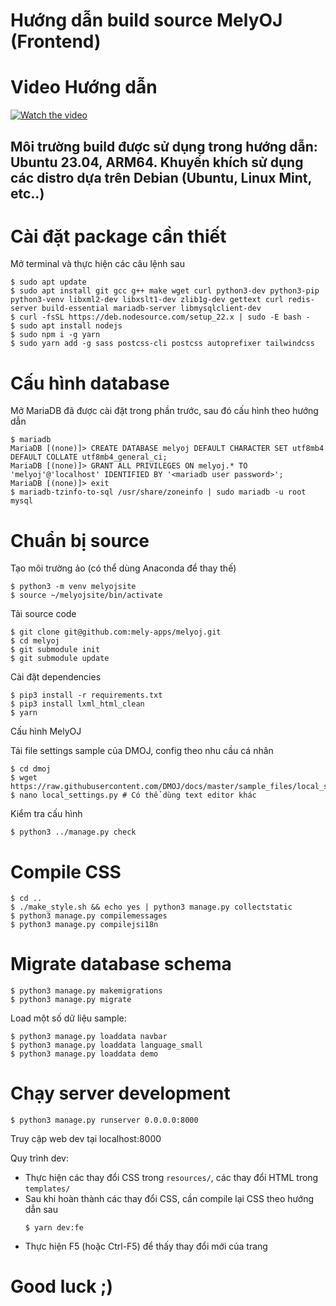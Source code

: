 # Hướng dẫn build source MelyOJ (Frontend)

# Video Hướng dẫn

[![Watch the video](https://github.com/mely-apps/melyoj/assets/59696851/8304a7d2-c7ee-415c-8129-dd4381de1f37)](https://drive.google.com/file/d/1k2N0sdQNyJvuCdcT4p6871422Or2xt6o/view?usp=sharing)

## Môi trường build được sử dụng trong hướng dẫn: Ubuntu 23.04, ARM64. Khuyến khích sử dụng các distro dựa trên Debian (Ubuntu, Linux Mint, etc..)

# Cài đặt package cần thiết

Mở terminal và thực hiện các câu lệnh sau

```console
$ sudo apt update
$ sudo apt install git gcc g++ make wget curl python3-dev python3-pip python3-venv libxml2-dev libxslt1-dev zlib1g-dev gettext curl redis-server build-essential mariadb-server libmysqlclient-dev
$ curl -fsSL https://deb.nodesource.com/setup_22.x | sudo -E bash -
$ sudo apt install nodejs
$ sudo npm i -g yarn
$ sudo yarn add -g sass postcss-cli postcss autoprefixer tailwindcss
```

# Cấu hình database

Mở MariaDB đã được cài đặt trong phần trước, sau đó cấu hình theo hướng dẫn

```console
$ mariadb
MariaDB [(none)]> CREATE DATABASE melyoj DEFAULT CHARACTER SET utf8mb4 DEFAULT COLLATE utf8mb4_general_ci;
MariaDB [(none)]> GRANT ALL PRIVILEGES ON melyoj.* TO 'melyoj'@'localhost' IDENTIFIED BY '<mariadb user password>';
MariaDB [(none)]> exit
$ mariadb-tzinfo-to-sql /usr/share/zoneinfo | sudo mariadb -u root mysql
```

# Chuẩn bị source

Tạo môi trường ảo (có thể dùng Anaconda để thay thế)

```console
$ python3 -m venv melyojsite
$ source ~/melyojsite/bin/activate
```

Tải source code

```console
$ git clone git@github.com:mely-apps/melyoj.git
$ cd melyoj
$ git submodule init
$ git submodule update

```

Cài đặt dependencies

```console
$ pip3 install -r requirements.txt
$ pip3 install lxml_html_clean
$ yarn
```

Cấu hình MelyOJ

Tải file settings sample của DMOJ, config theo nhu cầu cá nhân

```console
$ cd dmoj
$ wget https://raw.githubusercontent.com/DMOJ/docs/master/sample_files/local_settings.py
$ nano local_settings.py # Có thể dùng text editor khác
```

Kiểm tra cấu hình

```console
$ python3 ../manage.py check
```

# Compile CSS

```console
$ cd ..
$ ./make_style.sh && echo yes | python3 manage.py collectstatic
$ python3 manage.py compilemessages
$ python3 manage.py compilejsi18n
```

# Migrate database schema

```console
$ python3 manage.py makemigrations
$ python3 manage.py migrate
```

Load một số dữ liệu sample:

```console
$ python3 manage.py loaddata navbar
$ python3 manage.py loaddata language_small
$ python3 manage.py loaddata demo
```

# Chạy server development

```console
$ python3 manage.py runserver 0.0.0.0:8000
```

Truy cập web dev tại localhost:8000

Quy trình dev:

- Thực hiện các thay đổi CSS trong `resources/`, các thay đổi HTML trong `templates/`
- Sau khi hoàn thành các thay đổi CSS, cần compile lại CSS theo hướng dẫn sau
  ```shell
  $ yarn dev:fe
  ```
- Thực hiện F5 (hoặc Ctrl-F5) để thấy thay đổi mới của trang

# Good luck ;)
